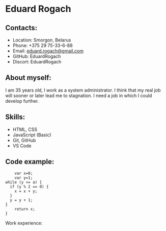 # **Eduard Rogach**

## Contacts:
 * Location: Smorgon, Belarus
 * Phone: +375 29 75-33-6-88
 * Email: eduard.rogach@gmail.com
 * GitHub: EduardRogach
 * Discort: EduardRogach

## About myself:
I am 35 years old, I work as a system administrator. I think that my real job will sooner or later lead me to stagnation. I need a job in which I could develop further.

## Skills:
 * HTML,  CSS
 * JavaScript (Basic)
 * Git, GitHub
 * VS Code

## Code example:

```function testWhile(a) {
    var x=0;
    var y=1;
while (y <= a) {
  if (y % 2 == 0) {
    x = x + y;
  }
  y = y + 1;  
}
    return x;
}
```
Work experience: